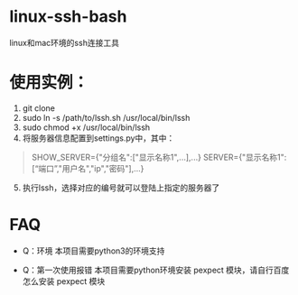 # linux-ssh-bash
linux和mac环境的ssh连接工具

# 使用实例：
1. git clone 
2. sudo ln -s /path/to/lssh.sh /usr/local/bin/lssh
3. sudo chmod +x /usr/local/bin/lssh
4. 将服务器信息配置到settings.py中，其中：
> SHOW_SERVER={"分组名":["显示名称1",...],...}
> SERVER={"显示名称1":[“端口”,"用户名","ip","密码"],...}
5. 执行lssh，选择对应的编号就可以登陆上指定的服务器了

# FAQ
- Q：环境
本项目需要python3的环境支持

- Q：第一次使用报错
本项目需要python环境安装 pexpect 模块，请自行百度怎么安装 pexpect 模块
